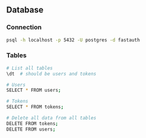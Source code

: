 

## Database

### Connection

```bash
psql -h localhost -p 5432 -U postgres -d fastauth
```

### Tables

```bash
# List all tables
\dt  # should be users and tokens

# Users
SELECT * FROM users;

# Tokens
SELECT * FROM tokens;

# Delete all data from all tables
DELETE FROM tokens;
DELETE FROM users;
```


